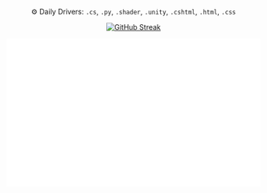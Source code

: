 <p align="center">
  ⚙️ Daily Drivers: <code>.cs</code>, <code>.py</code>, <code>.shader</code>, <code>.unity</code>, <code>.cshtml</code>, <code>.html</code>, <code>.css</code>
</p>



<p align="center">
  <a href="https://github.com/Xydis-I"><img src="https://streak-stats.demolab.com?user=Xydis-I&theme=github-dark-blue&mode=weekly" alt="GitHub Streak" /></a>
</p>


<p align="center">
  <!--
  <a href="https://github.com/Xydis-I"><img src="https://raw.githubusercontent.com/Xydis-I/github-stats/master/generated/overview.svg#gh-dark-mode-only" alt="Overview" /></a>
  -->
  <a href="https://github.com/Xydis-I"><img src="https://raw.githubusercontent.com/Xydis-I/github-stats/master/generated/languages.svg#gh-dark-mode-only" alt="Languages" /></a>
</p>



<!--
[![GitHub Streak](https://streak-stats.demolab.com?user=Xydis-I&theme=github-dark-blue)](https://github.com/Xydis-I)

![](https://raw.githubusercontent.com/Xydis-I/github-stats/master/generated/overview.svg#gh-dark-mode-only)
![](https://raw.githubusercontent.com/Xydis-I/github-stats/master/generated/languages.svg#gh-dark-mode-only)

**Xydis-I/Xydis-I** is a ✨ _special_ ✨ repository because its `README.md` (this file) appears on your GitHub profile.
shades-of-purple
Here are some ideas to get you started:

- 🔭 I’m currently working on ...
- 🌱 I’m currently learning ...
- 👯 I’m looking to collaborate on ...
- 🤔 I’m looking for help with ...
- 💬 Ask me about ...
- 📫 How to reach me: ...
- 😄 Pronouns: ...
- ⚡ Fun fact: ...
-->
